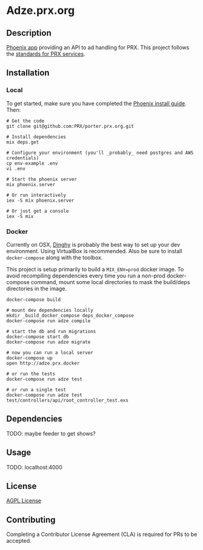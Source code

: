 # Adze.prx.org

## Description

[Phoenix app](http://www.phoenixframework.org) providing an API to ad handling for PRX. This project follows the [standards for PRX services](https://github.com/PRX/meta.prx.org/wiki/Project-Standards#services).

## Installation

### Local

To get started, make sure you have completed the [Phoenix install guide](http://www.phoenixframework.org/docs/installation).  Then:
```
# Get the code
git clone git@github.com:PRX/porter.prx.org.git

# Install dependencies
mix deps.get

# Configure your environment (you'll _probably_ need postgres and AWS credentials)
cp env-example .env
vi .env

# Start the phoenix server
mix phoenix.server

# Or run interactively
iex -S mix phoenix.server

# Or just get a console
iex -S mix
```

### Docker

Currently on OSX, [Dinghy](https://github.com/codekitchen/dinghy) is probably
the best way to set up your dev environment.  Using VirtualBox is recommended.
Also be sure to install `docker-compose` along with the toolbox.

This project is setup primarily to build a `MIX_ENV=prod` docker image. To avoid
recompiling dependencies every time you run a non-prod docker-compose command,
mount some local directories to mask the build/deps directories in the image.

```
docker-compose build

# mount dev dependencies locally
mkdir _build_docker_compose deps_docker_compose
docker-compose run adze compile

# start the db and run migrations
docker-compose start db
docker-compose run adze migrate

# now you can run a local server
docker-compose up
open http://adze.prx.docker

# or run the tests
docker-compose run adze test

# or run a single test
docker-compose run adze test test/controllers/api/root_controller_test.exs
```

## Dependencies

TODO: maybe feeder to get shows?

## Usage

TODO: localhost:4000

## License

[AGPL License](https://www.gnu.org/licenses/agpl-3.0.html)

## Contributing

Completing a Contributor License Agreement (CLA) is required for PRs to be accepted.
